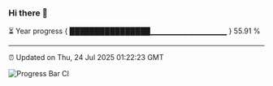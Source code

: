### Hi there 👋

⏳ Year progress { ████████████████▁▁▁▁▁▁▁▁▁▁▁▁▁▁ } 55.91 %

---

⏰ Updated on Thu, 24 Jul 2025 01:22:23 GMT

![Progress Bar CI](https://github.com/liununu/liununu/workflows/Progress%20Bar%20CI/badge.svg)
